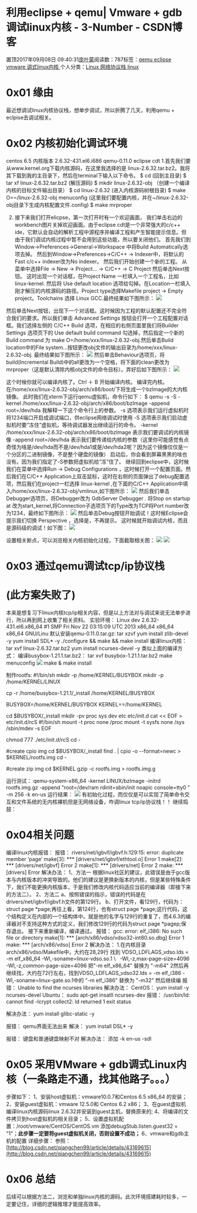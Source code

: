 
# 利用eclipse + qemu| Vmware + gdb 调试linux内核 - 3-Number - CSDN博客


置顶2017年09月08日 09:40:31[庞叶蒙](https://me.csdn.net/pangyemeng)阅读数：787标签：[qemu																](https://so.csdn.net/so/search/s.do?q=qemu&t=blog)[eclipse																](https://so.csdn.net/so/search/s.do?q=eclipse&t=blog)[vmware																](https://so.csdn.net/so/search/s.do?q=vmware&t=blog)[调式linux内核																](https://so.csdn.net/so/search/s.do?q=调式linux内核&t=blog)[
							](https://so.csdn.net/so/search/s.do?q=vmware&t=blog)[
																					](https://so.csdn.net/so/search/s.do?q=eclipse&t=blog)个人分类：[Linux 网络协议栈																](https://blog.csdn.net/pangyemeng/article/category/7130138)[linux																](https://blog.csdn.net/pangyemeng/article/category/6411338)[
							](https://blog.csdn.net/pangyemeng/article/category/7130138)
[
				](https://so.csdn.net/so/search/s.do?q=eclipse&t=blog)
[
			](https://so.csdn.net/so/search/s.do?q=eclipse&t=blog)
[
		](https://so.csdn.net/so/search/s.do?q=qemu&t=blog)

# 0x01 缘由
最近想调试linux内核协议栈，想单步调试，所以折腾了几天，利用qemu + eclpise去调试相关。
# 0x02 内核初始化调试环境
centos 6.5 内核版本 2.6.32-431.el6.i686
qemu-0.11.0
eclipse cdt
1.首先我们要从www.kernel.org下载内核源码，在这里我选择的是 linux-2.6.32.tar.bz2。我将其下载到我的主目录下，然后在terminal下输入以下命令。
$ cd (回到主目录)
$ tar xf linux-2.6.32.tar.bz2 (解压源码)
$ mkdir linux-2.6.32-obj （创建一个编译内核的目标文件输出目录）
$ cd linux-2.6.32 (进入内核源码树根目录)
$ make O=~/linux-2.6.32-obj menuconfig (这里我们要配置内核，并在~/linux-2.6.32-obj目录下生成内核配置文件.config)
$ make mrproper

2. 接下来我们打开elicpse，第一次打开时有一个欢迎画面，
我们单击右边的workbench图片关掉欢迎画面。由于eclipse cdt是一个非常强大的c/c++ ide，它默认会自动的解析工程中源程序并编译工程和产生智能提示信息。但由于我们调试内核过程中暂不会用到这些功能，所以要关闭他们。
首先我们到Window->Preferences->General->Workspace 中将Build Automatically选项去掉。
然后到Window->Preferences->C/C++ -> Indexer中，将默认的Fast c/c++ indexer改为No indexer。
然后我们开始创建一个新的工程。
从菜单中选择File -> New -> Project... -> C/C++ -> C Project 然后单击Next按钮。
这时出现一个对话框，在Project Name 一栏填入一个工程名，比如 linux-kernel. 然后将 Use default location 选项给勾掉。在Location一栏填入刚才解压的内核源码的路径。Project type选择Makefile project -> Empty project。Toolchains
 选择 Linux GCC.最终结果如下图所示：
![](https://img-blog.csdn.net/20170908093352540?watermark/2/text/aHR0cDovL2Jsb2cuY3Nkbi5uZXQvcGFuZ3llbWVuZw==/font/5a6L5L2T/fontsize/400/fill/I0JBQkFCMA==/dissolve/70/gravity/Center)

然后单击Next按钮，出现下一个对话框。这时候因为工程的默认配置还不完全符合我们的要求。所以我们单击 Advanced Settings 按钮会打开一个工程配置对话框。我们选择左侧的 C/C++ Build 选项，在相应的右侧页面里我们将Builder Settings 选项页下的
 Use default build command 勾选掉，然后指定一个新的Build command 为 make O=/home/xxx/linux-2.6.32-obj.然后单击Build location中的File system...按钮更改obj文件的输出目录为/home/xxx/linux-2.6.32-obj. 最终结果如下图所示：
![](https://img-blog.csdn.net/20170908093410655?watermark/2/text/aHR0cDovL2Jsb2cuY3Nkbi5uZXQvcGFuZ3llbWVuZw==/font/5a6L5L2T/fontsize/400/fill/I0JBQkFCMA==/dissolve/70/gravity/Center)
然后单击Behaviour选项页，将build(Incremental Build)中的all更改为一个空格，将下面的clean更改为mrproper（这是默认清除内核obj文件的命令目标）。弄好后如下图所示：
![](https://img-blog.csdn.net/20170908093427305?watermark/2/text/aHR0cDovL2Jsb2cuY3Nkbi5uZXQvcGFuZ3llbWVuZw==/font/5a6L5L2T/fontsize/400/fill/I0JBQkFCMA==/dissolve/70/gravity/Center)

这个时候你就可以编译内核了。Ctrl ＋ B 开始编译内核。
编译完内核。在/home/xxx/linux-2.6.32-obj/arch/x86/boot/下将生成一个bzImage的大内核镜像。
此时我们在xterm下运行qemu虚拟机，命令行如下：
$ qemu -s -S -kernel /home/xxx/linux-2.6.32-obj/arch/x86/boot/bzImage -append root=/dev/hda
我解释一下这个命令行上的参数。
-s 选项表示我们运行虚拟机时将1234端口开启成调试端口，供eclipse网络调试时使用
-S 选项表示我们启动虚拟机时要“冻住”虚拟机，等待调试器发出继续运行的命令。
-kernel /home/xxx/linux-2.6.32-obj/arch/x86/boot/bzImage 表示我们要调试的内核镜像
-append root=/dev/hda 表示我们要传递给内核的参数（这里你可能感觉有点奇怪为啥是/dev/hda而不是/dev/hda1或是/dev/hda2呢？因为这个镜像仅仅是一个分区的二进制镜像，不是整个硬盘的镜像）
启动后，你会看到屏幕黑黑的啥也没有。因为我们指定了-S参数把虚拟机给“冻”住了。
继续回到eclipse中，这时候我们在菜单中选择Run -> Debug Configurations ，这时候打开一个配置页面。然后我们在C/C++ Application上双击鼠标，这时在右侧的页面弹出了debug配置选项，然后我们在project一栏选择 linux-kernel ,在下面的C/C++
 Application中填入/home/xxx/linux-2.6.32-obj/vmlinux,如下图所示：
![](https://img-blog.csdn.net/20170908093446470?watermark/2/text/aHR0cDovL2Jsb2cuY3Nkbi5uZXQvcGFuZ3llbWVuZw==/font/5a6L5L2T/fontsize/400/fill/I0JBQkFCMA==/dissolve/70/gravity/Center)
然后我们单击Debugger选项页，将Debugger改为 GdbServer Debugger . 将Stop on startup at 改为start_kernel,将Connection子选项页下的Type改为TCP将Port number改为1234，最终如下图所示：
![](https://img-blog.csdn.net/20170908093502488?watermark/2/text/aHR0cDovL2Jsb2cuY3Nkbi5uZXQvcGFuZ3llbWVuZw==/font/5a6L5L2T/fontsize/400/fill/I0JBQkFCMA==/dissolve/70/gravity/Center)
然后单击Debug按钮开始调试！这时候Eclipse会提示我们切换 Perspective ，选择是，不再提示。
这时候就开始调试内核，而且是源码级的调试！如下图：
![](https://img-blog.csdn.net/20170908093519285?watermark/2/text/aHR0cDovL2Jsb2cuY3Nkbi5uZXQvcGFuZ3llbWVuZw==/font/5a6L5L2T/fontsize/400/fill/I0JBQkFCMA==/dissolve/70/gravity/Center)

设置相关断点，可以浏览相关内核初始化过程，下面截取相关图：
![](https://img-blog.csdn.net/20170908093534631?watermark/2/text/aHR0cDovL2Jsb2cuY3Nkbi5uZXQvcGFuZ3llbWVuZw==/font/5a6L5L2T/fontsize/400/fill/I0JBQkFCMA==/dissolve/70/gravity/Center)
![](https://img-blog.csdn.net/20170908093633075?watermark/2/text/aHR0cDovL2Jsb2cuY3Nkbi5uZXQvcGFuZ3llbWVuZw==/font/5a6L5L2T/fontsize/400/fill/I0JBQkFCMA==/dissolve/70/gravity/Center)

# 0x03 通过qemu调试tcp/ip协议栈
# (此方案失败了)
本来是想复习下linux内核tcp/ip相关内容，但是以上方法对与调试来说无法单步进行，所以再到网上收集了相关资料。
实验环境：
Linux dev 2.6.32-431.el6.x86_64 \#1 SMP Fri Nov 22 03:15:09 UTC 2013 x86_64 x86_64 x86_64 GNU/Linu
默认安装qemu-0.11.0.tar.gz:
tar xzvf
yum install zlib-devel -y
yum install SDL* -y
./configure && make && make install
编译linux内核：
tar xvf linux-2.6.32.tar.bz2
yum install ncurses-devel -y
类似上面的编译方式：
编译busybox-1.21.1.tar.bz2：
tar xvf busybox-1.21.1.tar.bz2
make menuconfig
![](https://img-blog.csdn.net/20170908093708666?watermark/2/text/aHR0cDovL2Jsb2cuY3Nkbi5uZXQvcGFuZ3llbWVuZw==/font/5a6L5L2T/fontsize/400/fill/I0JBQkFCMA==/dissolve/70/gravity/Center)
make & make install

制作rootfs:
\#!/bin/sh
mkdir -p /home/KERNEL/BUSYBOX
mkdir -p /home/KERNEL/LINUX

cp -r /home/busybox-1.21.1/_install /home/KERNEL/BUSYBOX

BUSYBOX=/home/KERNEL/BUSYBOX
KERNEL==/home/KERNEL

cd $BUSYBOX/_install
mkdir -pv proc sys dev etc etc/init.d
cat << EOF > etc/init.d/rcS
\#!/bin/sh
mount -t proc none /proc
mount -t sysfs none /sys
/sbin/mdev -s
EOF

chmod 777 ./etc/init.d/rcS
cd -

\#create cpio img
cd $BUSYBOX/_install
find . | cpio -o --format=newc > $KERNEL/rootfs.img
cd -

\#create zip img
cd $KERNEL
gzip -c rootfs.img > rootfs.img.g

运行测试：
qemu-system-x86_64 -kernel LINUX/bzImage -initrd rootfs.img.gz -append "root=/dev/ram rdinit=sbin/init noapic console=tty0
" -m 256 -k en-us
运行结果：
![](https://img-blog.csdn.net/20170908093744997?watermark/2/text/aHR0cDovL2Jsb2cuY3Nkbi5uZXQvcGFuZ3llbWVuZw==/font/5a6L5L2T/fontsize/400/fill/I0JBQkFCMA==/dissolve/70/gravity/Center)
有初始化过程，而仅仅是可以实现了简单命令交互和文件系统的无内核裸机但是无网络设备，咋调linux tcp/ip协议栈！！
继续捣鼓：

# 0x04相关问题
编译linux内核报错：
报错：
rivers/net/igbvf/igbvf.h:129:15: error: duplicate member ‘page’
make[3]: *** [drivers/net/igbvf/ethtool.o] Error 1
make[2]: *** [drivers/net/igbvf] Error 2
make[1]: *** [drivers/net] Error 2
make: *** [drivers] Error
解决办法：
1、方法一
根据linux社区的建议，此错误是由于gcc版本与内核版本的冲突导致的。他们的建议是更换新版本的内核，但是某些特殊条件下，我们不能更换内核版本，于是我们修改内核代码适应当前的编译器（即接下来的方法二）。
2、方法二
a、按照错误的指示，错误的代码是在drivers/net/igbvf/igbvf.h文件的第129行。
b、打开文件，看129行，代码为：struct page *page;再往上看，第124行，也有struct page *page;这行代码，这个结构定义在内部的一个结构体中。就是他的名字与129行的重复了，而4.6.3的编译器对不支持这种方式的定义，我们修改129行的代码为struct page *pagep;保存退出。
接下来重新编译，编译通过。
报错：
gcc: error: elf_i386: No such file or directory
make[1]: *** [arch/x86/vdso/vdso32-int80.so.dbg] Error 1
make: *** [arch/x86/vdso] Error 2
解决办法：
1.在内核目录arch/x86/vdso/Makefile中，大约在28,29行 找到 VDSO_LDFLAGS_vdso.lds = -m elf_x86_64 -Wl,-soname=linux-vdso.so.1 \   -Wl,-z,max-page-size=4096 -Wl,-z,common-page-size=4096 把"-m elf_x86_64" 替换为 "-m64"
2然后再继续找，大约在72行左右，找到VDSO_LDFLAGS_vdso32.lds = -m elf_i386 -Wl,-soname=linux-gate.so.1中的 "-m elf_i386" 替换为 "-m32"
然后继续编
报错：
Unable to find the ncurses libraries
解决办法：
CentOS：
yum install -y ncurses-devel
Ubuntu：
sudo apt-get insatll ncurses-dev
报错：
/usr/bin/ld: cannot find -lcrypt
collect2: ld returned 1 exit status

解决办法：
yum install glibc-static -y

报错：
qemu界面无法出来
解决：
yum install DSL* -y

报错：
键盘和普通键盘映射不对
解决办法：
添加 -k en-us -sdl
# 0x05 采用VMware + gdb调式Linux内核（一条路走不通，找其他路子。。。）
步骤如下：
1、安装host虚拟机：vmware10.0.7和Centos 6.5 x86_64 的安装；
2、安装guest虚拟机：vmware 12.5.0和 Centos 6.2 x86；
3、在guest虚拟机编译linux内核源码linux 2.6.32并安装到guest主机，替换原来的;
4、将编译的文件拷贝到host虚拟机的相关目录；
5、设置虚拟机配置：/root/vmware/CentOS/CentOS.vm 添加debugStub.listen.guest32 = "1"；**此步骤一定要将guest虚拟机关闭，否则设置不成功；**
6、vmware和gdb主机的配置
详细步骤：
参照：[http://blog.csdn.net/qiangchen99/article/details/43169615](http://blog.csdn.net/qiangchen99/article/details/43169615)
# 0x06 总结
后续可以根据方法二，浏览和单独linux内核的源码。此次环境搭建耗时较多，一定要记住，详细的逻辑推理才能提高效率。

